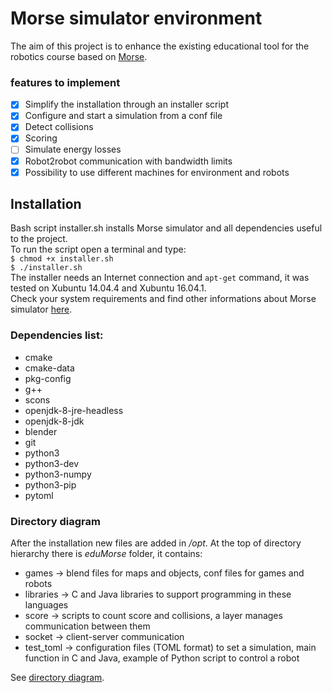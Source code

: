 # Morse simulator environment

The aim of this project is to enhance the existing educational tool for the robotics course based on [Morse](https://www.openrobots.org/morse/doc/stable/morse.html).

### features to implement
- [x] Simplify the installation through an installer script
- [x] Configure and start a simulation from a conf file
- [x] Detect collisions
- [x] Scoring
- [ ] Simulate energy losses
- [x] Robot2robot communication with bandwidth limits
- [x] Possibility to use different machines for environment and robots

<!-- [] gestione multi robot -->


## Installation

Bash script installer.sh installs Morse simulator and all dependencies useful to the project.  
To run the script open a terminal and type:  
```$ chmod +x installer.sh```  
```$ ./installer.sh```  
The installer needs an Internet connection and ```apt-get``` command, it was tested on Xubuntu 14.04.4 and Xubuntu 16.04.1.  
Check your system requirements and find other informations about Morse simulator [here](https://www.openrobots.org/morse/doc/stable/user/installation.html).  

### Dependencies list:
- cmake
- cmake-data
- pkg-config
- g++
- scons
- openjdk-8-jre-headless
- openjdk-8-jdk
- blender
- git
- python3
- python3-dev
- python3-numpy
- python3-pip
- pytoml

### Directory diagram  
After the installation new files are added in _/opt_. At the top of directory hierarchy there is _eduMorse_ folder, it contains:  
- games -> blend files for maps and objects, conf files for games and robots
- libraries -> C and Java libraries to support programming in these languages
- score -> scripts to count score and collisions, a layer manages communication between them
- socket -> client-server communication
- test_toml -> configuration files (TOML format) to set a simulation, main function in C and Java, example of Python script to control a robot

See [directory diagram](https://github.com/danieledema/eduMorse/wiki/Directory-structure).
